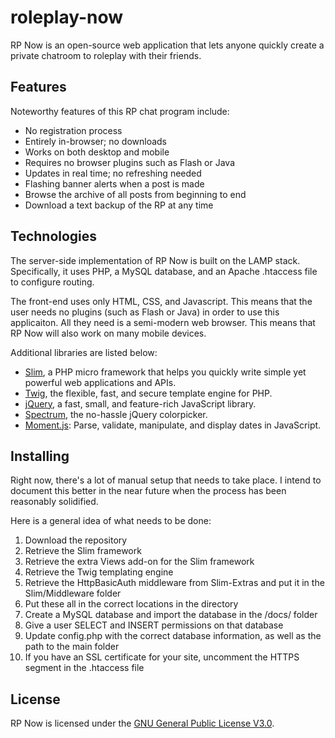 # roleplay-now
RP Now is an open-source web application that lets anyone quickly create a private chatroom to roleplay with their friends.

## Features
Noteworthy features of this RP chat program include:
* No registration process
* Entirely in-browser; no downloads
* Works on both desktop and mobile
* Requires no browser plugins such as Flash or Java
* Updates in real time; no refreshing needed
* Flashing banner alerts when a post is made
* Browse the archive of all posts from beginning to end
* Download a text backup of the RP at any time

## Technologies
The server-side implementation of RP Now is built on the LAMP stack. Specifically, it uses PHP, a MySQL database, and an Apache .htaccess file to configure routing.

The front-end uses only HTML, CSS, and Javascript. This means that the user needs no plugins (such as Flash or Java) in order to use this applicaiton. All they need is a semi-modern web browser. This means that RP Now will also work on many mobile devices.

Additional libraries are listed below:

* [Slim](http://www.slimframework.com), a PHP micro framework that helps you quickly write simple yet powerful web applications and APIs.
* [Twig](http://twig.sensiolabs.org), the flexible, fast, and secure template engine for PHP.
* [jQuery](https://jquery.com), a fast, small, and feature-rich JavaScript library.
* [Spectrum](https://bgrins.github.io/spectrum), the no-hassle jQuery colorpicker.
* [Moment.js](http://momentjs.com): Parse, validate, manipulate, and display dates in JavaScript.

## Installing
Right now, there's a lot of manual setup that needs to take place. I intend to document this better in the near future when the process has been reasonably solidified.

Here is a general idea of what needs to be done:

1. Download the repository
2. Retrieve the Slim framework
3. Retrieve the extra Views add-on for the Slim framework
4. Retrieve the Twig templating engine
5. Retrieve the HttpBasicAuth middleware from Slim-Extras and put it in the Slim/Middleware folder
6. Put these all in the correct locations in the directory
7. Create a MySQL database and import the database in the /docs/ folder
8. Give a user SELECT and INSERT permissions on that database
9. Update config.php with the correct database information, as well as the path to the main folder
10. If you have an SSL certificate for your site, uncomment the HTTPS segment in the .htaccess file

## License
RP Now is licensed under the [GNU General Public License V3.0](https://www.gnu.org/licenses/gpl-3.0-standalone.html).
